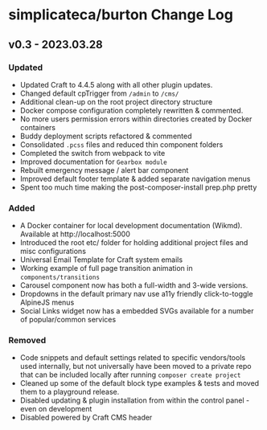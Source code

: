 # simplicateca/burton Change Log

## v0.3 - 2023.03.28

### Updated

 - Updated Craft to 4.4.5 along with all other plugin updates.
 - Changed default cpTrigger from `/admin` to `/cms/`
 - Additional clean-up on the root project directory structure
 - Docker compose configuration completely rewritten & commented.
 - No more users permission errors within directories created by Docker containers
 - Buddy deployment scripts refactored & commented
 - Consolidated `.pcss` files and reduced thin component folders
 - Completed the switch from webpack to vite
 - Improved documentation for `Gearbox module`
 - Rebuilt emergency message / alert bar component
 - Improved default footer template & added separate navigation menus
 - Spent too much time making the post-composer-install prep.php pretty


### Added

 - A Docker container for local development documentation (Wikmd). Available at http://localhost:5000
 - Introduced the root etc/ folder for holding additional project files and misc configurations
 - Universal Email Template for Craft system emails
 - Working example of full page transition animation in `components/transitions`
 - Carousel component now has both a full-width and 3-wide versions.
 - Dropdowns in the default primary nav use a11y friendly click-to-toggle AlpineJS menus
 - Social Links widget now has a embedded SVGs available for a number of popular/common services


### Removed
 
 - Code snippets and default settings related to specific vendors/tools used internally, but not universally have been moved to a private repo that can be included locally after running `composer create project`
 - Cleaned up some of the default block type examples & tests and moved them to a playground release.
 - Disabled updating & plugin installation from within the control panel - even on development
 - Disabled powered by Craft CMS header
